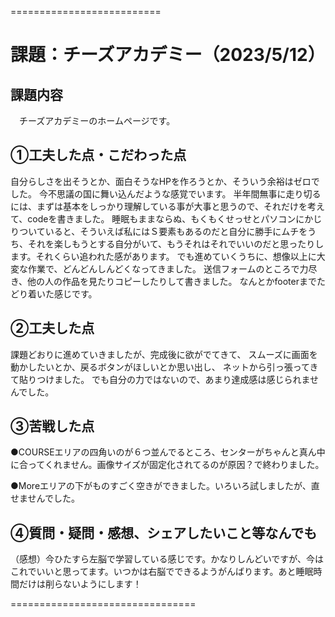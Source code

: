 ==========================
# 課題：チーズアカデミー（2023/5/12）

## 課題内容
　チーズアカデミーのホームページです。
  
## ①工夫した点・こだわった点
自分らしさを出そうとか、面白そうなHPを作ろうとか、そういう余裕はゼロでした。
今不思議の国に舞い込んだような感覚でいます。
半年間無事に走り切るには、まずは基本をしっかり理解している事が大事と思うので、それだけを考えて、codeを書きました。
睡眠もままならぬ、もくもくせっせとパソコンにかじりついていると、そういえば私にはＳ要素もあるのだと自分に勝手にムチをうち、それを楽しもうとする自分がいて、もうそれはそれでいいのだと思ったりします。それくらい追われた感があります。
でも進めていくうちに、想像以上に大変な作業で、どんどんしんどくなってきました。
送信フォームのところで力尽き、他の人の作品を見たりコピーしたりして書きました。
なんとかfooterまでたどり着いた感じです。


## ②工夫した点

課題どおりに進めていきましたが、完成後に欲がでてきて、
スムーズに画面を動かしたいとか、戻るボタンがほしいとか思い出し、
ネットから引っ張ってきて貼りつけました。
でも自分の力ではないので、あまり達成感は感じられませんでした。


## ③苦戦した点

●COURSEエリアの四角いのが６つ並んでるところ、センターがちゃんと真ん中に合ってくれません。画像サイズが固定化されてるのが原因？で終わりました。

●Moreエリアの下がものすごく空きができました。いろいろ試しましたが、直せませんでした。


## ④質問・疑問・感想、シェアしたいこと等なんでも
（感想）今ひたすら左脳で学習している感じです。かなりしんどいですが、今はこれでいいと思ってます。いつかは右脳でできるようがんばります。あと睡眠時間だけは削らないようにします！

================================
